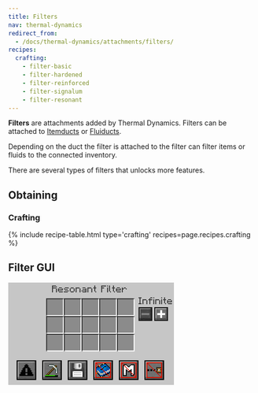 ```yaml
---
title: Filters
nav: thermal-dynamics
redirect_from:
  - /docs/thermal-dynamics/attachments/filters/
recipes:
  crafting:
    - filter-basic
    - filter-hardened
    - filter-reinforced
    - filter-signalum
    - filter-resonant
---
```



**Filters** are attachments added by Thermal Dynamics. Filters can be attached
to [Itemducts](/docs/itemduct/) or [Fluiducts](/docs/fluiduct/).

Depending on the duct the filter is attached to the filter can filter items or
fluids to the connected inventory.

There are several types of filters that unlocks more features.


Obtaining
---------

### Crafting
{% include recipe-table.html type='crafting' recipes=page.recipes.crafting %}

Filter GUI
--------

![Resonant Filter GUI](/assets/images/thermal-dynamics/gui-filter.png)
